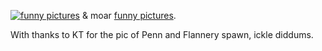 <!--
.. title: LOLKidz
.. slug: lolkidz
.. date: 2008-10-17 12:49:31-05:00
.. tags: journal
.. link: 
.. description: 
.. type: text
-->


[![funny pictures](http://images.icanhascheezburger.com/completestore/2008/10/17/128687210782534703.jpg)](http://mine.icanhascheezburger.com/view.aspx?ciid=2314337) & moar [funny pictures](http://icanhascheezburger.com).

With thanks to KT for the pic of Penn and Flannery spawn, ickle diddums.